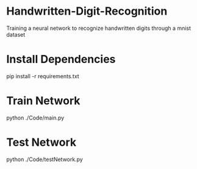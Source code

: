 # Handwritten-Digit-Recognition
Training a neural network to recognize handwritten digits through a mnist dataset

# Install Dependencies
pip install -r requirements.txt

# Train Network
python ./Code/main.py

# Test Network
python ./Code/testNetwork.py